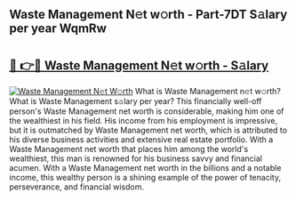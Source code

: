 ## Waste Management N𝚎t w𝚘rth - Part-7DT S𝚊lary per year WqmRw

# <h2><a href="http://gc4xex.nevu.top/?p=Waste+Management">🔗 👉🔴 Waste Management N𝚎t w𝚘rth - S𝚊lary</a></h2>

[![Waste Management N𝚎t W𝚘rth](https://i.imgur.com/Oavwk0R.jpeg)](http://gc4xex.nevu.top/?p=Waste+Management)
What is Waste Management n𝚎t w𝚘rth? What is Waste Management s𝚊lary per year?
This financially well-off person's Waste Management net worth is considerable, making him one of the wealthiest in his field. His income from his employment is impressive, but it is outmatched by Waste Management net worth, which is attributed to his diverse business activities and extensive real estate portfolio. With a Waste Management net worth that places him among the world's wealthiest, this man is renowned for his business savvy and financial acumen. With a Waste Management net worth in the billions and a notable income, this wealthy person is a shining example of the power of tenacity, perseverance, and financial wisdom.
